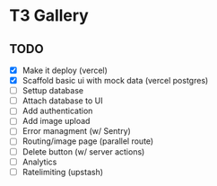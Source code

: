 # T3 Gallery

## TODO

- [x] Make it deploy (vercel)
- [x] Scaffold basic ui with mock data (vercel postgres)
- [ ] Settup database
- [ ] Attach database to UI
- [ ] Add authentication
- [ ] Add image upload
- [ ] Error managment (w/ Sentry)
- [ ] Routing/image page (parallel route)
- [ ] Delete button (w/ server actions)
- [ ] Analytics
- [ ] Ratelimiting (upstash)
